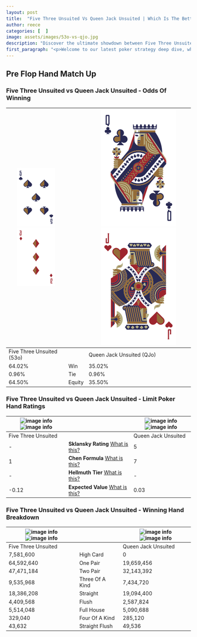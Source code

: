 ```yaml
---
layout: post
title:  "Five Three Unsuited Vs Queen Jack Unsuited | Which Is The Better Hand In Poker? A Complete Guide"
author: reece
categories: [  ]
image: assets/images/53o-vs-qjo.jpg
description: "Discover the ultimate showdown between Five Three Unsuited and Queen Jack Unsuited in poker! Uncover the odds, strategies, and scenarios where one hand triumphs over the other. Get ready to up your poker game with this thrilling analysis."
first_paragraph: "<p>Welcome to our latest poker strategy deep dive, where we're pitting two distinct hands against each other in a high-stakes showdown: Five Three Unsuited vs Queen Jack Unsuited.</p><p>In the dynamic world of poker, every decision counts, and knowing which hand holds the upper hand is key to your success at the table.</p><p>In this article, we'll dissect these two hands, explore the scenarios where one dominates the other, and equip you with the knowledge to make strategic choices that can tip the odds in your favor.</p><p>Get ready to unravel the intriguing dynamics of these poker hands and elevate your game to new heights.</p>"
---
```




[comment]: # (sp0)

## Pre Flop Hand Match Up

<div class="table hand-ratings" markdown="1"> 



### Five Three Unsuited vs Queen Jack Unsuited - Odds Of Winning


    
| ![image info](assets/images/hand1/5.png) ![image info](assets/images/hand1/3o.png) |  | ![image info](assets/images/hand2/Q.png) ![image info](assets/images/hand2/jo.png) |
| -------- | -------- | -------- |
| Five Three Unsuited (53o) |  | Queen Jack Unsuited (QJo) |
| 64.02% | Win | 35.02% |
| 0.96% | Tie | 0.96% |
| 64.50% | Equity | 35.50% |




[comment]: # (sp1)



### Five Three Unsuited vs Queen Jack Unsuited - Limit Poker Hand Ratings


    
| ![image info](https://www.riverpairs.com/assets/images/hand1/5.png) ![image info](https://www.riverpairs.com/assets/images/hand1/3o.png) |  | ![image info](https://www.riverpairs.com/assets/images/hand2/Q.png) ![image info](https://www.riverpairs.com/assets/images/hand2/jo.png) |
| -------- | -------- | -------- |
| Five Three Unsuited |  | Queen Jack Unsuited |
| - | **Sklansky Rating** [What is this?](/sklansky-rating-explained) | 5 |
| 1 | **Chen Formula** [What is this?](/chen-formula-explained) | 7 |
| - | **Hellmuth Tier** [What is this?](/Hellmuth-tier-explained) | - |
| -0.12 | **Expected Value** [What is this?](/expected-value-explained) | 0.03 |




[comment]: # (sp2)



### Five Three Unsuited vs Queen Jack Unsuited - Winning Hand Breakdown


    
| ![image info](https://www.riverpairs.com/assets/images/hand1/5.png) ![image info](https://www.riverpairs.com/assets/images/hand1/3o.png) |  | ![image info](https://www.riverpairs.com/assets/images/hand2/Q.png) ![image info](https://www.riverpairs.com/assets/images/hand2/jo.png) |
| -------- | -------- | -------- |
| Five Three Unsuited |  | Queen Jack Unsuited |
| 7,581,600 | High Card | 0 |
| 64,592,640 | One Pair | 19,659,456 |
| 47,471,184 | Two Pair | 32,143,392 |
| 9,535,968 | Three Of A Kind | 7,434,720 |
| 18,386,208 | Straight | 19,094,400 |
| 4,409,568 | Flush | 2,587,824 |
| 5,514,048 | Full House | 5,090,688 |
| 329,040 | Four Of A Kind | 285,120 |
| 43,632 | Straight Flush | 49,536 |




[comment]: # (sp3)



</div>

[comment]: # (sp4)



[comment]: # (sp5)


